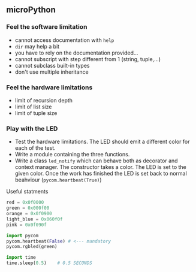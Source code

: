## microPython

### Feel the software limitation
- cannot access documentation with `help`
- `dir` may help a bit
- you have to rely on the documentation provided...
- cannot subscript with step different from 1 (string, tuple,...)
- cannot subclass built-in types
- don't use multiple inheritance


### Feel the hardware limitations
- limit of recursion depth
- limit of list size
- limit of tuple size


### Play with the LED

- Test the hardware limitations. The LED should emit a different color for each of the test.
- Write a module containing the three functions.
- Write a class `led_notify` which can behave both as decorator and context manager. The constructor takes a color. The LED is set to the given color. Once the work has finished the LED is set back to normal beahviour (`pycom.heartbeat(True)`)

Useful statments

```python
red = 0x0f0000
green = 0x000f00
orange = 0x0f0900
light_blue = 0x060f0f
pink = 0x0f090f
```

```python
import pycom
pycom.heartbeat(False) # <--- mandatory
pycom.rgbled(green)
```

```python
import time
time.sleep(0.5)    # 0.5 SECONDS 
```
